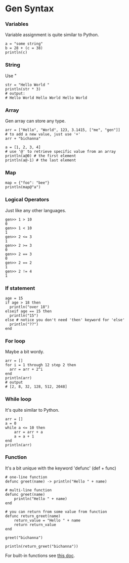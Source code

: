 
# Gen Syntax


### Variables
Variable assignment is quite similar to Python.
```
a = "some string"
b = 28 + (c = 38)
println(c)
```

### String
Use "
```
str = "Hello World "
println(str * 3)
# output:
# Hello World Hello World Hello World 
```

### Array
Gen array can store any type.
```
arr = ["Hello", "World", 123, 3.1415, ["me", "gen"]]
# to add a new value, just use '+'
arr + "bichanna"

a = [1, 2, 3, 4]
# use '@' to retrieve specific value from an array
println(a@0) # the first element
println(a@-1) # the last element
```

### Map
```
map = {"foo": "bee"}
println(map@"a")
```

### Logical Operators
Just like any other languages.
```
gen>> 1 > 10
0
gen>> 1 < 10 
1
gen>> 2 <= 3
1
gen>> 2 >= 3
0
gen>> 2 == 3
0
gen>> 2 == 2
1
gen>> 2 != 4
1
```

### If statement
```
age = 15
if age > 18 then
  println("over 18")
elseif age == 15 then
  println("15")
else # notice you don't need 'then' keyword for 'else'
  println("??")
end
```

### For loop
Maybe a bit wordy.
```
arr = []
for i = 1 through 12 step 2 then
  arr = arr + 2^i
end
println(arr)
# output
# [2, 8, 32, 128, 512, 2048]
```

### While loop
It's quite similar to Python.
```
arr = []
a = 0
while a <= 10 then
	arr = arr + a
	a = a + 1
end
println(arr)
```

### Function
It's a bit unique with the keyword 'defunc' (def + func)
```
# one-line function
defunc greet(name) -> println("Hello " + name)

# multi-line function
defunc greet(name)
	println("Hello " + name)
end

# you can return from some value from function
defunc return_greet(name)
	return_value = "Hello " + name
	return return_value
end

greet("bichanna")

println(return_greet("bichanna"))
```

For built-in functions see [this doc](https://github.com/Gen-lang/Gen/blob/master/doc/builtin_functions.md).

